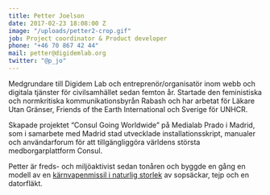 ```yaml
---
title: Petter Joelson
date: 2017-02-23 18:08:00 Z
image: "/uploads/petter2-crop.gif"
job: Project coordinator & Product developer
phone: "+46 70 867 42 44"
mail: petter@digidemlab.org
twitter: "@p_jo"
---
```


Medgrundare till Digidem Lab och entreprenör/organisatör inom webb och digitala tjänster för civilsamhället sedan femton år. Startade den feministiska och normkritiska kommunikationsbyrån Rabash och har arbetat för Läkare Utan Gränser, Friends of the Earth International och Sverige för UNHCR.

Skapade projektet “Consul Going Worldwide” på Medialab Prado i Madrid, som i samarbete med Madrid stad utvecklade installationsskript, manualer och användarforum för att tillgängliggöra världens största medborgarplattform Consul.

Petter är freds- och miljöaktivist sedan tonåren och byggde en gång en modell av en [kärnvapenmissil i naturlig storlek](http://media.gettyimages.com/photos/faslane-united-kingdom-campaigners-hold-an-inflatable-during-a-in-picture-id73572010?s=612x612) av sopsäckar, tejp och en datorfläkt.
